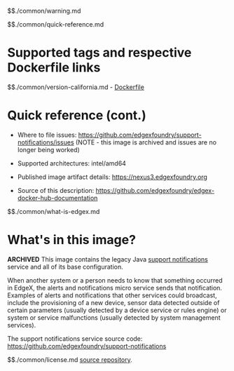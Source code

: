$$./common/warning.md

$$./common/quick-reference.md

# Supported tags and respective Dockerfile links

$$./common/version-california.md
        - [Dockerfile](https://github.com/edgexfoundry/support-notifications/blob/barcelona/docker-files/Dockerfile)

# Quick reference (cont.)

- Where to file issues: https://github.com/edgexfoundry/support-notifications/issues (NOTE - this image is archived and issues are no longer being worked)

- Supported architectures: intel/amd64

- Published image artifact details: https://nexus3.edgexfoundry.org

- Source of this description: https://github.com/edgexfoundry/edgex-docker-hub-documentation

$$./common/what-is-edgex.md

# What's in this image?

**ARCHIVED**
This image contains the legacy Java [support notifications](https://docs.edgexfoundry.org/1.3/microservices/support/notifications/Ch-AlertsNotifications/) service and all of its base configuration.

When another system or a person needs to know that something occurred in EdgeX, the alerts and notifications micro service sends that notification. Examples of alerts and notifications that other services could broadcast, include the provisioning of a new device, sensor data detected outside of certain parameters (usually detected by a device service or rules engine) or system or service malfunctions (usually detected by system management services).

The support notifications service source code: https://github.com/edgexfoundry/support-notifications

$$./common/license.md
[source repository](https://github.com/edgexfoundry/support-notifications/blob/barcelona/Attribution.txt).